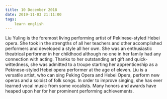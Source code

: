 ```yaml
---
title: 10 December 2018
date: 2019-11-03 21:11:00
tags:
    learn english
---
```

Liu Yuling is the foremost living performing artist of Pekinese-styled Hebei opera. She took in the strengths of all her teachers and other accomplished performers and developed a style all her own.
She was an enthusiastic theatrical performer in her childhood although no one in her family had any connection with acting. Thanks to her outstanding art gift and quick-wittedness, she was admitted to a troupe starting her apprenticeship as a Pekinese-styled Hebei opera performer at the age of eleven.
Liu is a versatile artist, who can sing Peking Opera and Hebei Opera, perform new operas and a soloist of folk songs. In order to improve singing, she has ever learned vocal music from some vocalists. Many honors and awards have heaped upon her for her prominent performing achievements. 
 